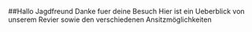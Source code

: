 ##Hallo Jagdfreund
Danke fuer deine Besuch
Hier ist ein Ueberblick von unserem Revier 
sowie den verschiedenen Ansitzmöglichkeiten
